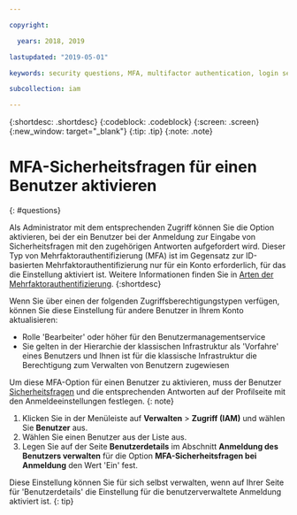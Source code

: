 ```yaml
---

copyright:

  years: 2018, 2019

lastupdated: "2019-05-01"

keywords: security questions, MFA, multifactor authentication, login security

subcollection: iam

---
```


{:shortdesc: .shortdesc}
{:codeblock: .codeblock}
{:screen: .screen}
{:new_window: target="_blank"}
{:tip: .tip}
{:note: .note}

# MFA-Sicherheitsfragen für einen Benutzer aktivieren
{: #questions}

Als Administrator mit dem entsprechenden Zugriff können Sie die Option aktivieren, bei der ein Benutzer bei der Anmeldung zur Eingabe von Sicherheitsfragen mit den zugehörigen Antworten aufgefordert wird. Dieser Typ von Mehrfaktorauthentifizierung (MFA) ist im Gegensatz zur ID-basierten Mehrfaktorauthentifizierung nur für ein Konto erforderlich, für das die Einstellung aktiviert ist. Weitere Informationen finden Sie in [Arten der Mehrfaktorauthentifizierung](/docs/iam?topic=iam-types#types).
{:shortdesc}

Wenn Sie über einen der folgenden Zugriffsberechtigungstypen verfügen, können Sie diese Einstellung für andere Benutzer in Ihrem Konto aktualisieren:

* Rolle 'Bearbeiter' oder höher für den Benutzermanagementservice
* Sie gelten in der Hierarchie der klassischen Infrastruktur als 'Vorfahre' eines Benutzers und Ihnen ist für die klassische Infrastruktur die Berechtigung zum Verwalten von Benutzern zugewiesen


Um diese MFA-Option für einen Benutzer zu aktivieren, muss der Benutzer [Sicherheitsfragen](/docs/account?topic=account-login-settings#security-questions) und die entsprechenden Antworten auf der Profilseite mit den Anmeldeeinstellungen festlegen.
{: note}

1. Klicken Sie in der Menüleiste auf **Verwalten** &gt; **Zugriff (IAM)** und wählen Sie **Benutzer** aus.
2. Wählen Sie einen Benutzer aus der Liste aus.
3. Legen Sie auf der Seite **Benutzerdetails** im Abschnitt **Anmeldung des Benutzers verwalten** für die Option **MFA-Sicherheitsfragen bei Anmeldung** den Wert 'Ein' fest.

Diese Einstellung können Sie für sich selbst verwalten, wenn auf Ihrer Seite für 'Benutzerdetails' die Einstellung für die benutzerverwaltete Anmeldung aktiviert ist.
{: tip}
